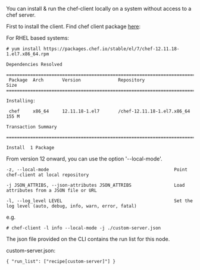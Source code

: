 You can install & run the chef-client locally on a system without access to a chef server.


First to install the client. Find chef client package [here](https://downloads.chef.io/chef-client/):


For RHEL based systems: 

~~~~
# yum install https://packages.chef.io/stable/el/7/chef-12.11.18-1.el7.x86_64.rpm

Dependencies Resolved

================================================================================
 Package  Arch       Version              Repository                       Size
================================================================================

Installing:

 chef     x86_64     12.11.18-1.el7       /chef-12.11.18-1.el7.x86_64     155 M

Transaction Summary

================================================================================

Install  1 Package
~~~~


From version 12 onward, you can use the option '--local-mode'.


    -z, --local-mode                                               Point chef-client at local repository

    -j JSON_ATTRIBS, --json-attributes JSON_ATTRIBS                Load attributes from a JSON file or URL

    -l, --log_level LEVEL                                          Set the log level (auto, debug, info, warn, error, fatal)

        
e.g.


`# chef-client -l info --local-mode -j ./custom-server.json`

The json file provided on the CLI contains the run list for this node.

custom-server.json:


`{ "run_list": ["recipe[custom-server]"] }`

